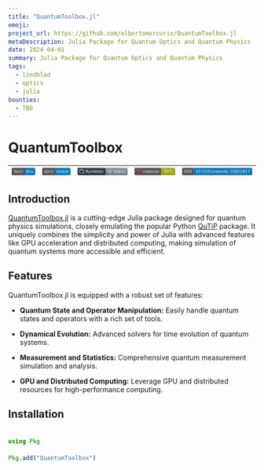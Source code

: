 ```yaml
---
title: "QuantumToolbox.jl"
emoji: 
project_url: https://github.com/albertomercurio/QuantumToolbox.jl
metaDescription: Julia Package for Quantum Optics and Quantum Physics
date: 2024-04-01
summary: Julia Package for Quantum Optics and Quantum Physics
tags:
  - lindblad
  - optics
  - julia
bounties:
  - TBD
---
```


# QuantumToolbox

| [![Dev](/src/assets/img/docs-dev-blue.svg)](https://albertomercurio.github.io/QuantumToolbox.jl/dev) | [![Stable](/src/assets/img/docs-stable-blue.svg)](https://albertomercurio.github.io/QuantumToolbox.jl/stable) | [![Build-Status](/src/assets/img/build-status.svg)](https://github.com/albertomercurio/QuantumToolbox.jl/actions/workflows/CI.yml?query=branch%3Amain) | [![Coverage](/src/assets/img/coverage.svg)](https://codecov.io/gh/albertomercurio/QuantumToolbox.jl) | [![DOI](/src/assets/img/DOI.svg)](https://doi.org/10.5281/zenodo.10822817) |
|-----|--------|-------|----------|-----|


<!-- 

[![DOI](https://zenodo.org/badge/DOI/10.5281/zenodo.10822817.svg)](https://doi.org/10.5281/zenodo.10822817) -->

## Introduction

[QuantumToolbox.jl](https://github.com/albertomercurio/QuantumToolbox.jl) is a cutting-edge Julia package designed for quantum physics simulations, closely emulating the popular Python [QuTiP](https://github.com/qutip/qutip) package. It uniquely combines the simplicity and power of Julia with advanced features like GPU acceleration and distributed computing, making simulation of quantum systems more accessible and efficient.

## Features

QuantumToolbox.jl is equipped with a robust set of features:

- **Quantum State and Operator Manipulation:** Easily handle quantum states and operators with a rich set of tools.

- **Dynamical Evolution:** Advanced solvers for time evolution of quantum systems.

- **Measurement and Statistics:** Comprehensive quantum measurement simulation and analysis.

- **GPU and Distributed Computing:** Leverage GPU and distributed resources for high-performance computing.

## Installation

```julia

using Pkg

Pkg.add("QuantumToolbox")

```